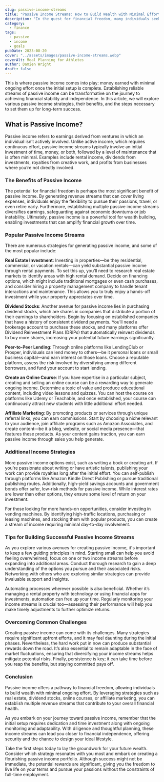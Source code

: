 ```yaml
---
slug: passive-income-streams
title: "Passive Income Streams: How to Build Wealth with Minimal Effort"
description: "In the quest for financial freedom, many individuals seek ways to generate income without the constant demands of a traditional 9-to-5 job."
category:
  - finance
tags:
  - passive
  - income
  - goals
pubDate: 2023-08-20
cover: "../assets/images/passive-income-streams.webp"
coverAlt: Meal Planning for Athletes
author: Damien Wright
draft: false
---
```


 This is where passive income comes into play: money earned with minimal ongoing effort once the initial setup is complete. Establishing reliable streams of passive income can be transformative on the journey to achieving financial stability and independence. In this article, we will explore various passive income strategies, their benefits, and the steps necessary to set them up for long-term success.

## What is Passive Income?

Passive income refers to earnings derived from ventures in which an individual isn’t actively involved. Unlike active income, which requires continuous effort, passive income streams typically involve an initial investment of time, money, or both, followed by a level of maintenance that is often minimal. Examples include rental income, dividends from investments, royalties from creative work, and profits from businesses where you’re not directly involved.

### The Benefits of Passive Income

The potential for financial freedom is perhaps the most significant benefit of passive income. By generating revenue streams that can cover living expenses, individuals enjoy the flexibility to pursue their passions, travel, or even retire early. Furthermore, establishing multiple passive income streams diversifies earnings, safeguarding against economic downturns or job instability. Ultimately, passive income is a powerful tool for wealth building, enabling investments that can amplify financial growth over time.

### Popular Passive Income Streams

There are numerous strategies for generating passive income, and some of the most popular include:

**Real Estate Investment**: Investing in properties—be they residential, commercial, or vacation rentals—can yield substantial passive income through rental payments. To set this up, you’ll need to research real estate markets to identify areas with high rental demand. Decide on financing options, which might include traditional mortgages or even cash purchases, and consider hiring a property management company to handle tenant interactions and maintenance. This allows you to truly enjoy a hands-off investment while your property appreciates over time.

**Dividend Stocks**: Another avenue for passive income lies in purchasing dividend stocks, which are shares in companies that distribute a portion of their earnings to shareholders. Begin by focusing on established companies that have a history of consistent dividend payments. You’ll need a brokerage account to purchase these stocks, and many platforms offer Dividend Reinvestment Plans (DRIPs) that automatically reinvest dividends to buy more shares, increasing your potential future earnings significantly.

**Peer-to-Peer Lending**: Through online platforms like LendingClub or Prosper, individuals can lend money to others—be it personal loans or small business capital—and earn interest on those loans. Choose a reputable platform, assess the risk involved by diversifying among different borrowers, and fund your account to start lending.

**Create an Online Course**: If you have expertise in a particular subject, creating and selling an online course can be a rewarding way to generate ongoing income. Determine a topic of value and produce educational content, including video lessons and quizzes. You can host the course on platforms like Udemy or Teachable, and once established, your course can continuously attract new students with little additional effort needed.

**Affiliate Marketing**: By promoting products or services through unique referral links, you can earn commissions. Start by choosing a niche relevant to your audience, join affiliate programs such as Amazon Associates, and create content—be it a blog, website, or social media presence—that features these products. As your content gains traction, you can earn passive income through sales you help generate.

### Additional Income Strategies

More passive income options exist, such as writing a book or creating art. If you're passionate about writing or have artistic talents, publishing your work can provide royalties long after the initial effort. You can self-publish through platforms like Amazon Kindle Direct Publishing or pursue traditional publishing routes. Additionally, high-yield savings accounts and government bonds offer safer, low-risk methods for passive income. While interest rates are lower than other options, they ensure some level of return on your investment.

For those looking for more hands-on opportunities, consider investing in vending machines. By identifying high-traffic locations, purchasing or leasing machines, and stocking them with popular products, you can create a stream of income requiring minimal day-to-day involvement.

### Tips for Building Successful Passive Income Streams

As you explore various avenues for creating passive income, it's important to keep a few guiding principles in mind. Starting small can help you avoid feeling overwhelmed; focus on one or two income streams before expanding into additional areas. Conduct thorough research to gain a deep understanding of the options you pursue and their associated risks. Networking with others who are exploring similar strategies can provide invaluable support and insights.

Automating processes wherever possible is also beneficial. Whether it’s managing a rental property with technology or using financial apps for investments, automation can free up your time. Regularly monitoring your income streams is crucial too—assessing their performance will help you make timely adjustments to further optimize returns.

### Overcoming Common Challenges

Creating passive income can come with its challenges. Many strategies require significant upfront efforts, and it may feel daunting during the initial phases. Nevertheless, the hard work put in now can produce substantial rewards down the road. It’s also essential to remain adaptable in the face of market fluctuations, ensuring that diversifying your income streams helps mitigate potential risks. Finally, persistence is key; it can take time before you reap the benefits, but staying committed pays off.

### Conclusion

Passive income offers a pathway to financial freedom, allowing individuals to build wealth with minimal ongoing effort. By leveraging strategies such as real estate, dividend stocks, online courses, or affiliate marketing, you can establish multiple revenue streams that contribute to your overall financial health.

As you embark on your journey toward passive income, remember that the initial setup requires dedication and time investment along with ongoing monitoring and adaptability. With diligence and thoughtful planning, these income streams can lead you closer to financial independence, offering security and the chance to design your ideal lifestyle.

Take the first steps today to lay the groundwork for your future wealth. Consider which strategy resonates with you most and embark on creating a flourishing passive income portfolio. Although success might not be immediate, the potential rewards are significant, giving you the freedom to live life on your terms and pursue your passions without the constraints of full-time employment.

